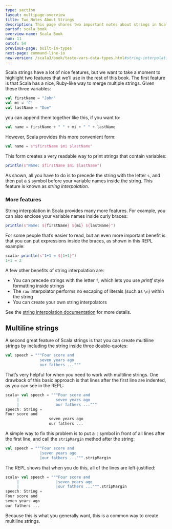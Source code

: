 ```yaml
---
type: section
layout: multipage-overview
title: Two Notes About Strings
description: This page shares two important notes about strings in Scala.
partof: scala_book
overview-name: Scala Book
num: 11
outof: 54
previous-page: built-in-types
next-page: command-line-io
new-version: /scala3/book/taste-vars-data-types.html#string-interpolation
---
```



Scala strings have a lot of nice features, but we want to take a moment to highlight two features that we’ll use in the rest of this book. The first feature is that Scala has a nice, Ruby-like way to merge multiple strings. Given these three variables:

```scala
val firstName = "John"
val mi = 'C'
val lastName = "Doe"
```

you can append them together like this, if you want to:

```scala
val name = firstName + " " + mi + " " + lastName
```

However, Scala provides this more convenient form:

```scala
val name = s"$firstName $mi $lastName"
```

This form creates a very readable way to print strings that contain variables:

```scala
println(s"Name: $firstName $mi $lastName")
```

As shown, all you have to do is to precede the string with the letter `s`, and then put a `$` symbol before your variable names inside the string. This feature is known as *string interpolation*.


### More features

String interpolation in Scala provides many more features. For example, you can also enclose your variable names inside curly braces:

```scala
println(s"Name: ${firstName} ${mi} ${lastName}")
```

For some people that’s easier to read, but an even more important benefit is that you can put expressions inside the braces, as shown in this REPL example:

```scala
scala> println(s"1+1 = ${1+1}")
1+1 = 2
```

A few other benefits of string interpolation are:

- You can precede strings with the letter `f`, which lets you use *printf* style formatting inside strings
- The `raw` interpolator performs no escaping of literals (such as `\n`) within the string
- You can create your own string interpolators

See the [string interpolation documentation]({{site.baseurl}}/overviews/core/string-interpolation.html) for more details.



## Multiline strings

A second great feature of Scala strings is that you can create multiline strings by including the string inside three double-quotes:

```scala
val speech = """Four score and
               seven years ago
               our fathers ..."""
```

That’s very helpful for when you need to work with multiline strings. One drawback of this basic approach is that lines after the first line are indented, as you can see in the REPL:

```scala
scala> val speech = """Four score and
     |                seven years ago
     |                our fathers ..."""
speech: String =
Four score and
                   seven years ago
                   our fathers ...
```

A simple way to fix this problem is to put a `|` symbol in front of all lines after the first line, and call the `stripMargin` method after the string:

```scala
val speech = """Four score and
               |seven years ago
               |our fathers ...""".stripMargin
```

The REPL shows that when you do this, all of the lines are left-justified:

```scala
scala> val speech = """Four score and
     |                |seven years ago
     |                |our fathers ...""".stripMargin
speech: String =
Four score and
seven years ago
our fathers ...
```

Because this is what you generally want, this is a common way to create multiline strings.
